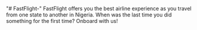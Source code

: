 "# FastFlight-" 
FastFlight offers you the best airline experience as you travel from one state to another in Nigeria. When was the last time you did something for the first time? Onboard with us!
